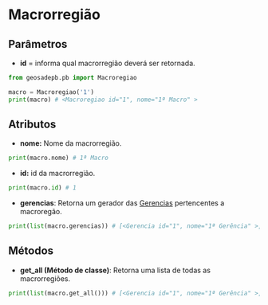 # Macrorregião

## Parâmetros

- **id** = informa qual macrorregião deverá ser retornada.

```python
from geosadepb.pb import Macroregiao

macro = Macroregiao('1') 
print(macro) # <Macroregiao id="1", nome="1ª Macro" >
```

## Atributos

- **nome:** Nome da macrorregião.
```python
print(macro.nome) # 1ª Macro
```

- **id:** id da macrorregião.
```python
print(macro.id) # 1
```

- **gerencias**: Retorna um gerador das [Gerencias](docs/pb/gerencias.md) pertencentes a macroregão.
```python
print(list(macro.gerencias)) # [<Gerencia id="1", nome="1ª Gerência" >, ...]
```

## Métodos

- **get_all (Método de classe)**: Retorna uma lista de todas as macrorregiões.
```python
print(list(macro.get_all())) # [<Gerencia id="1", nome="1ª Gerência" >, ...]
```
